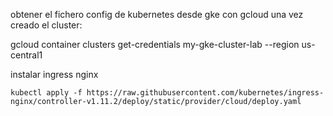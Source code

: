 obtener el fichero config de kubernetes desde gke con gcloud una vez creado el cluster:

gcloud container clusters get-credentials my-gke-cluster-lab --region us-central1

instalar ingress nginx

    kubectl apply -f https://raw.githubusercontent.com/kubernetes/ingress-nginx/controller-v1.11.2/deploy/static/provider/cloud/deploy.yaml